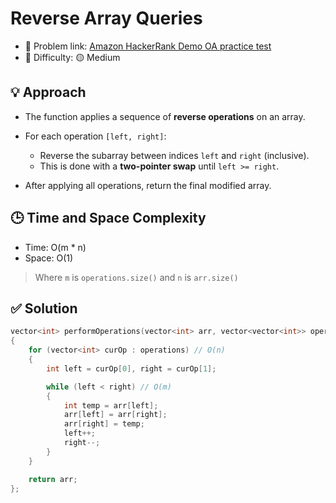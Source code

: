 # Reverse Array Queries

- 🧩 Problem link: [Amazon HackerRank Demo OA practice test](https://www.hackerrank.com/test/5fl6sika8gh)
- 🚦 Difficulty: 🟡 Medium

## 💡 Approach

- The function applies a sequence of **reverse operations** on an array.
- For each operation `[left, right]`:

  - Reverse the subarray between indices `left` and `right` (inclusive).
  - This is done with a **two-pointer swap** until `left >= right`.

- After applying all operations, return the final modified array.

## 🕒 Time and Space Complexity

- Time: O(m \* n)
- Space: O(1)

> Where `m` is `operations.size()` and `n` is `arr.size()`

## ✅ Solution

```cpp
vector<int> performOperations(vector<int> arr, vector<vector<int>> operations)
{
    for (vector<int> curOp : operations) // O(n)
    {
        int left = curOp[0], right = curOp[1];

        while (left < right) // O(m)
        {
            int temp = arr[left];
            arr[left] = arr[right];
            arr[right] = temp;
            left++;
            right--;
        }
    }

    return arr;
};
```
